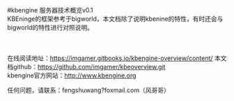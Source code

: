 #kbengine 服务器技术概览v0.1
<br/>
KBEninge的框架参考于bigworld，本文档除了说明kbenine的特性，有时还会与bigworld的特性进行对照说明。
<br/>
<br/>
<br/>
<br/>
  在线阅读地址：https://imgamer.gitbooks.io/kbengine-overview/content/
  本文档github：https://github.com/imgamer/kbeoverview.git  
  kbengine官方网站：http://www.kbengine.org  
  
  任何问题，请联系：fengshuwang?foxmail.com（风哥哥）
<br/>
